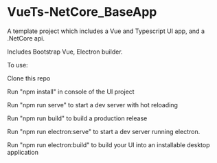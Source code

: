 # VueTs-NetCore_BaseApp

A template project which includes a Vue and Typescript UI app, and a .NetCore api.

Includes Bootstrap Vue, Electron builder. 

To use:

Clone this repo

Run "npm install" in console of the UI project

Run "npm run serve" to start a dev server with hot reloading

Run "npm run build" to build a production release

Run "npm run electron:serve" to start a dev server running electron.

Run "npm run electron:build" to build your UI into an installable desktop application
